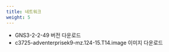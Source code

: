 ```yaml
---
title: 네트워크
weight: 5
---
```

- GNS3-2-2-49 버전 다운로드
- c3725-adventerprisek9-mz.124-15.T14.image 이미지 다운로드